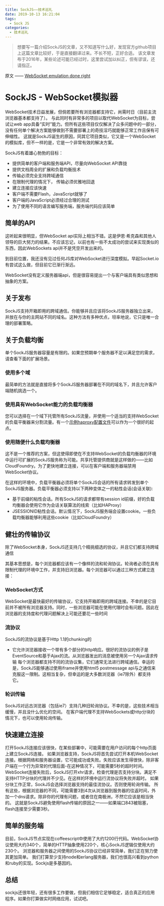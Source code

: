 ```yaml
---
title: SockJS——技术巡礼
date: 2019-10-13 16:21:04
tags:
  - Sock JS
categories:
  - 技术巡礼
---
```


> 想要写一篇介绍SockJS的文章，又不知道写什么好，发现官方github项目上这篇文章比较好，于是直接翻译过来。不长不短，正好合适。
> 该文章发布于2016年，某些论述可能已经过时，这里尝试加以纠正，但有谬误，还请指正。

原文 —— [WebSocket emulation done right](https://github.com/sockjs/sockjs-client/wiki/%5BArticle%5D-SockJS:-WebSocket-emulation-done-right)

# SockJS - WebSocket模拟器

WebSocket技术日益发展，但倘若要所有浏览器都支持它，尚需时日（目前主流浏览器基本都支持了）。
与此同时有非常多的项目以取代WebSocket为目标，尝试让web app具备“实时”能力。但所有这些项目仅仅解决了众多问题中的一部分，没有任何单个解决方案能够做到不需要部署上的奇技淫巧就能够正常工作且保有可伸缩性。
这就是SockJS诞生的原因，同其它项目类似，它又是一个WebSocket的模拟库，但不一样的是，它是一个非常有效的解决方案。

SockJS有着雄心勃勃的目标：
- 提供简单的客户端和服务端API，尽量向WebSocket API靠拢
- 提供文档周全的扩展和负载均衡技术
- 传输必须完全支持跨域通信
- 在限制代理的情况下， 传输必须优雅地回退
- 建立连接应该快速
- 客户端不需要Flash，JavaScript就够了
- 客户端的JavaScript必须经过合理的测试
- 为了使用不同的语言编写服务端，服务端代码应该简单

## 简单的API

这听起来很明显，但WebSocket api实际上相当不错。这是伊恩·希克森和其他人领导的巨大努力的结果。不应该忘记，以前也有一些不太成功的尝试来实现类似的东西，因此WebSockets api并不是凭空开发出来的。

到目前位置，我还没有见过任何JS库对WebSocket进行深度模拟。早起Socket.io有尝试这么做，但目前它已渐行渐远。

WebSocket没有定义服务器端api，但是很容易提出一个与客户端具有类似思想和抽象的方案。

## 关于发布

SockJS支持开箱即用的跨域通信。你能够并且应该将SockJS服务器独立出来，并放在与你的主网站不同的域名。这种方法有多种优点，坦率地说，它只是唯一合理的部署策略。

## 关于负载均衡

单个SockJS服务器容量是有限的。如果您预期单个服务器不足以满足您的需求，请查看下面的扩展场景。

### 使用多个域

最简单的方法就是直接将多个SockJS服务器部署在不同的域名下，并且允许客户端随机挑选一个。

### 使用具有WebSocket能力的负载均衡器

您可以选择在一个域下托管所有SockJS流量，并使用一个适当的支持WebSocket的负载平衡器来分割流量。有一个[示例haproxy配置文件](https://github.com/SockJS/SockJS-node/blob/master/examples/haproxy.cfg)可以作为一个很好的起点。

### 使用随便什么负载均衡器

这不是一个推荐的方案，但这使得即使在不支持WebSocket的负载均衡器的环境中运行可扩展的SockJS服务称为可能。共享托管提供商就是这样做的——比如CloudFoundry。为了更快地建立连接，可以在客户端和服务器端禁用WebSocket协议。

在这样的环境中，负载平衡器必须将单个SockJS会话的所有请求转发到单个SockJS服务器。负载平衡器必须支持以下两种变体之一的粘性会话(会话关联):
- 基于前缀的粘性会话。所有SockJS的请求都带有session id前缀，好的负载均衡器会使用它作为会话关联算法的线索（比如HAProxy）
- JSESSIONID粘性会话。默认情况下，SockJS服务端会设置cookie。一些负载均衡器能够利用这些cookie（比如CloudFoundry）

## 健壮的传输协议

除了WebSocket本身，SockJS还支持几个精挑细选的协议，并且它们都支持跨域通信

其基本思想是，每个浏览器都应该有一个像样的流和轮询协议。轮询者必须在具有限制代理的环境中工作，并支持旧浏览器。每个浏览器可以通过三种方式建立连接：

### WebSocket方式

WebSocket是最快最好的传输协议，它支持开箱即用的跨域连接。不幸的是它目前并不被所有浏览器支持。同时，一些浏览器可能在使用代理时会有问题。因此在浏览器的支持度和代理问题解决上可能还要花一些时间

### 流协议

SockJS的流协议是基于Http 1.1的chunking的
- 它允许浏览器接收一个带有多个部分的http响应。很好的流协议的例子是EventSource和基于Ajax的流。从浏览器发出的消息被使用另一个Ajax请求传输
每个浏览器都支持不同的流协议集，它们通常无法进行跨域通信。幸运的是，SockJS能够通过使用iframe并使用html5 postmessage api与之通信来克服这一限制。这相当复杂，但幸运的是大多数浏览器（ie7除外）都支持它。

### 轮训传输

SockJS对远古浏览器（包括ie7）支持几种旧轮询协议。不幸的是，这些技术相当缓慢，并且没什么优化的空间。
在客户端代理不支持WebSockets或http分块的情况下，也可以使用轮询传输。

## 快速建立连接

打开SockJS连接应该很快，在某些部署中，可能需要在用户访问的每个http页面上建立SockJS连接。
如果浏览器支持，SockJS将首先尝试打开本机WebSocket连接。根据网络和服务器设置，它可能成功或失败。失败应该发生得很快，除非客户端在一个行为异常的代理后面-在这种情况下，可能需要5秒的超时时间。
WebSocket连接失败后，SockJS打开xhr请求，检查代理是否支持分块。满足不支持HTTP分块的代理并不少见。在这样的环境中运行流协议将失败并超时。
如果分块工作正常，SockJS会选择浏览器支持的最佳流协议。否则使用轮询传输。
所有这些，根据浏览器的不同，可能需要3到4次从浏览器到服务器的往返时间，外加一个dns请求。除非你的代理有问题，或者住在南极洲，不然它应该是相当快的。
这就是SockJS避免使用flash传输的原因之一——如果端口843被阻塞，flash连接至少需要3秒。

## 简单的服务端
目前，SockJS节点实现在coffeescript中使用了大约1200行代码。WebSocket协议使用大约340个，简单的HTTP抽象使用220个，核心SockJS逻辑仅使用大约230个。
浏览器和服务器之间使用的SockJS协议已经非常简单，我们正在努力使其更加简单。
我们打算至少支持node和erlang服务器，我们也很高兴看到python和ruby的实现。Sockjs是多基因的。

## 总结
sockjs还很年轻，还有很多工作要做，但我们相信它足够稳定，适合真正的应用程序。如果你打算做实时网络应用，试试吧。